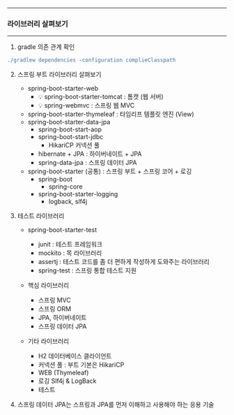 -----
### 라이브러리 살펴보기
-----
1. gradle 의존 관계 확인
```gradle
./gradlew dependencies -configuration complieClasspath
```

2. 스프링 부트 라이브러리 살펴보기
   - spring-boot-starter-web
     + 💡 spring-boot-starter-tomcat : 톰캣 (웹 서버)
     + 💡 spring-webmvc : 스프링 웹 MVC
   - spring-boot-starter-thymeleaf : 타임리프 템플릿 엔진 (View)
   - spring-boot-starter-data-jpa
     + spring-boot-start-aop
     + spring-boot-start-jdbc
       * HikariCP 커넥션 풀
     + hibernate + JPA : 하이버네이트 + JPA
     + spring-data-jpa : 스프링 데이터 JPA
   - spring-boot-starter (공통) : 스프링 부트 + 스프링 코어 + 로깅
     + spring-boot
       * spring-core
     + spring-boot-starter-logging
       * logback, slf4j

3. 테스트 라이브러리
   - spring-boot-starter-test
     + junit : 테스트 프레임워크
     + mockito : 목 라이브러리
     + assertj : 테스트 코드를 좀 더 편하게 작성하게 도와주는 라이브러리
     + spring-test : 스프링 통합 테스트 지원

   - 핵심 라이브러리
     + 스프링 MVC
     + 스프링 ORM
     + JPA, 하이버네이트
     + 스프링 데이터 JPA

   - 기타 라이브러리
     + H2 데이터베이스 클라이언트
     + 커넥션 풀 : 부트 기본은 HikariCP
     + WEB (Thymeleaf)
     + 로깅 Slf4j & LogBack
     + 테스트

4. 스프링 데이터 JPA는 스프링과 JPA를 먼저 이해하고 사용해야 하는 응용 기술
